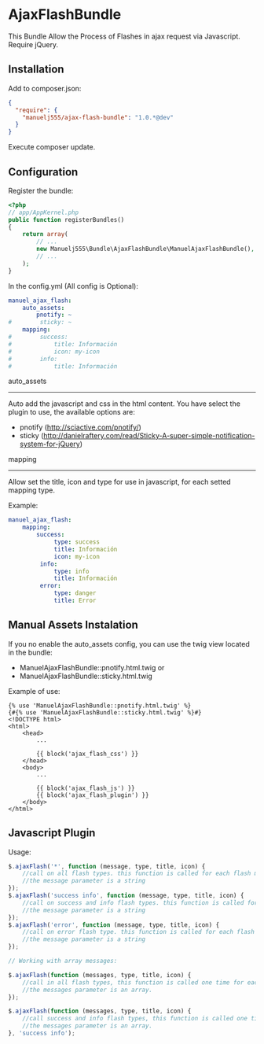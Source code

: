 AjaxFlashBundle
===============

This Bundle Allow the Process of Flashes in ajax request via Javascript. Require jQuery.

Installation
----

Add to composer.json:

```json
{
  "require": {
    "manuelj555/ajax-flash-bundle": "1.0.*@dev"
  }
}
```

Execute composer update.

Configuration
----

Register the bundle:

```php
<?php
// app/AppKernel.php
public function registerBundles()
{
    return array(
        // ...
        new Manuelj555\Bundle\AjaxFlashBundle\ManuelAjaxFlashBundle(),
        // ...
    );
}
```

In the config.yml (All config is Optional):

```yaml
manuel_ajax_flash:
    auto_assets:
        pnotify: ~
#        sticky: ~
    mapping:
#        success:
#            title: Información
#            icon: my-icon
#        info:
#            title: Información
```

auto_assets
____

Auto add the javascript and css in the html content. You have select the plugin to use, the available options are:

  * pnotify (http://sciactive.com/pnotify/)
  * sticky (http://danielraftery.com/read/Sticky-A-super-simple-notification-system-for-jQuery)

mapping
_____

Allow set the title, icon and type for use in javascript, for each setted mapping type.

Example:

```yaml
manuel_ajax_flash:
    mapping:
        success:
             type: success
             title: Información
             icon: my-icon
         info:
             type: info
             title: Información
         error:
             type: danger
             title: Error
```

Manual Assets Instalation
-----------

If you no enable the auto_assets config, you can use the twig view located in the bundle:

  * ManuelAjaxFlashBundle::pnotify.html.twig or
  * ManuelAjaxFlashBundle::sticky.html.twig
  
Example of use:

```jinja
{% use 'ManuelAjaxFlashBundle::pnotify.html.twig' %}
{#{% use 'ManuelAjaxFlashBundle::sticky.html.twig' %}#}
<!DOCTYPE html>
<html>
    <head>
        ...
        
        {{ block('ajax_flash_css') }}
    </head>
    <body>
        ...
        
        {{ block('ajax_flash_js') }}
        {{ block('ajax_flash_plugin') }}
    </body>
</html>
```

Javascript Plugin
-------

Usage:

```javascript
$.ajaxFlash('*', function (message, type, title, icon) {
    //call on all flash types. this function is called for each flash message
    //the message parameter is a string
});
$.ajaxFlash('success info', function (message, type, title, icon) {
    //call on success and info flash types. this function is called for each flash message
    //the message parameter is a string
});
$.ajaxFlash('error', function (message, type, title, icon) {
    //call on error flash type. this function is called for each flash message
    //the message parameter is a string
});

// Working with array messages:

$.ajaxFlash(function (messages, type, title, icon) {
    //call in all flash types, this function is called one time for each message type.
    //the messages parameter is an array.
});

$.ajaxFlash(function (messages, type, title, icon) {
    //call success and info flash types, this function is called one time for each message type.
    //the messages parameter is an array.
}, 'success info');
```
